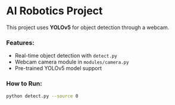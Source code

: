 # AI Robotics Project

This project uses **YOLOv5** for object detection through a webcam.

### Features:
- Real-time object detection with `detect.py`
- Webcam camera module in `modules/camera.py`
- Pre-trained YOLOv5 model support

### How to Run:
```bash
python detect.py --source 0

